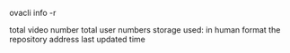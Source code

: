 ovacli info -r <repositoy-path>

total video number
total user numbers
storage used: in human format
the repository address
last updated time
